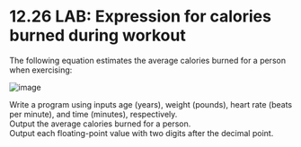 # 12.26 LAB: Expression for calories burned during workout

The following equation estimates the average calories burned for a person when exercising:   

![image](https://github.com/ijaejun1025/CIS224-Computer_Architecture/assets/154036705/36e44ad3-68d0-4c74-9f5d-07e53fd63359)

Write a program using inputs age (years), weight (pounds), heart rate (beats per minute), and time (minutes), respectively.   
Output the average calories burned for a person.   
Output each floating-point value with two digits after the decimal point.   
